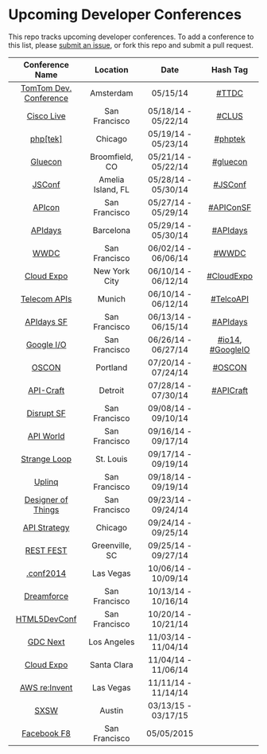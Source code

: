 Upcoming Developer Conferences
=====================

This repo tracks upcoming developer conferences. To add a conference to this list, please [submit an issue](https://github.com/MurtzaM/Developer-Conferences/issues/new), or fork this repo and submit a pull request. 



| Conference Name                                                | Location        | Date                  | Hash Tag    |
| :--------------------------------------------------------------: |:-------------:  | :---------------------:| :----------:| 
| [TomTom Dev. Conference](http://business.tomtom.com/en_gb/landingpages/developer-conference-2014/) | Amsterdam   | 05/15/14 | [#TTDC](https://twitter.com/search?f=realtime&q=%23ttdc) |
| [Cisco Live](http://www.ciscolive.com/us/)                     | San Francisco   | 05/18/14 - 05/22/14 | [#CLUS](https://twitter.com/search?f=realtime&q=%23CLUS) |
| [php[tek]](http://tek.phparch.com/)                            | Chicago         | 05/19/14 - 05/23/14 | [#phptek](https://twitter.com/search?f=realtime&q=%23phptek)  |
| [Gluecon](http://www.gluecon.com/2014/)                        | Broomfield, CO  | 05/21/14 - 05/22/14 | [#gluecon](https://twitter.com/search?f=realtime&q=gluecon)   |
| [JSConf](http://2014.jsconf.us/)                               | Amelia Island, FL | 05/28/14 - 05/30/14 | [#JSConf](https://twitter.com/search?f=realtime&q=%23jsconf)   |
| [APIcon](http://www.apiconsf.com/)                             | San Francisco   | 05/27/14 - 05/29/14 | [#APIConSF](https://twitter.com/search?f=realtime&q=%23apiconsf)   |
| [APIdays](http://mediterranea.apidays.io/)                     | Barcelona       | 05/29/14 - 05/30/14 | [#APIdays](https://twitter.com/search?f=realtime&q=%23apidays)   |
| [WWDC](https://developer.apple.com/wwdc/)                      | San Francisco   | 06/02/14 - 06/06/14 | [#WWDC](https://twitter.com/search?f=realtime&q=%23WWDC)   |         
| [Cloud Expo](http://www.cloudcomputingexpo.com/)               | New York City   | 06/10/14 - 06/12/14 | [#CloudExpo](https://twitter.com/search?f=realtime&q=%23cloudexpo) |
| [Telecom APIs](http://telecomapis.com/)                        | Munich          | 06/10/14 - 06/12/14 | [#TelcoAPI](https://twitter.com/search?f=realtime&q=%23telcoapi) |
| [APIdays SF](http://sf.apidays.io/)                            | San Francisco   | 06/13/14 - 06/15/14 | [#APIdays](https://twitter.com/search?f=realtime&q=%23apidays)     |
| [Google I/O](https://www.google.com/events/io)                 | San Francisco   | 06/26/14 - 06/27/14 | [#io14](https://twitter.com/search?q=%23io14), [#GoogleIO](https://twitter.com/search?f=realtime&q=%23googleio)  |
| [OSCON](http://www.oscon.com/oscon2014)                        | Portland        | 07/20/14 - 07/24/14 | [#OSCON](https://twitter.com/search?f=realtime&q=%23oscon)         |
| [API-Craft](http://api-craft.org/)                             | Detroit         | 07/28/14 - 07/30/14 | [#APICraft](https://twitter.com/search?f=realtime&q=%23apicraft)         |
| [Disrupt SF](http://techcrunch.com/events/disrupt-sf/tickets/) | San Francisco   | 09/08/14 - 09/10/14 |
| [API World](http://apiworld.co/)                               | San Francisco   | 09/16/14 - 09/17/14 |
| [Strange Loop](https://thestrangeloop.com/)                    | St. Louis       | 09/17/14 - 09/19/14 |
| [Uplinq](http://www.qualcomm.com/uplinq)                       | San Francisco   | 09/18/14 - 09/19/14 |
| [Designer of Things](http://www.designersofthings.com/sanfrancisco/) | San Francisco         | 09/23/14 - 09/24/14 |
| [API Strategy](http://apistrategyconference.com/)              | Chicago         | 09/24/14 - 09/25/14 |
| [REST FEST](http://www.restfest.org/)                          | Greenville, SC  | 09/25/14 - 09/27/14 |
| [.conf2014](http://conf.splunk.com/)                           | Las Vegas       | 10/06/14 - 10/09/14 |
| [Dreamforce](http://www.salesforce.com/dreamforce/DF14/)       | San Francisco   | 10/13/14 - 10/16/14 |
| [HTML5DevConf](http://html5devconf.com/)                       | San Francisco   | 10/20/14 - 10/21/14 |
| [GDC Next](http://www.gdcnext.com/)                            | Los Angeles     | 11/03/14 - 11/04/14 |
| [Cloud Expo](http://www.cloudcomputingexpo.com/)               | Santa Clara     | 11/04/14 - 11/06/14 |
| [AWS re:Invent](https://reinvent.awsevents.com/)               | Las Vegas       | 11/11/14 - 11/14/14 |
| [SXSW](http://sxsw.com/)                                       | Austin          | 03/13/15 - 03/17/15 |
| [Facebook F8](https://www.facebook.com/f8)                     | San Francisco   | 05/05/2015          |



